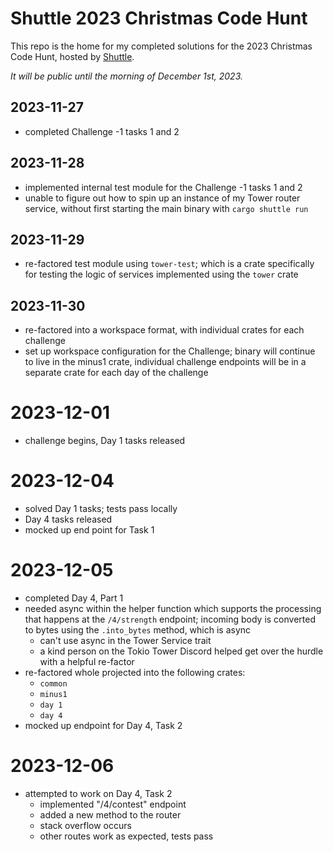 # Shuttle 2023 Christmas Code Hunt

This repo is the home for my completed solutions for the 2023 Christmas Code Hunt, hosted by [Shuttle](https://shuttle.rs).

*It will be public until the morning of December 1st, 2023.*

## 2023-11-27
- completed Challenge -1 tasks 1 and 2

## 2023-11-28
- implemented internal test module for the Challenge -1 tasks 1 and 2
- unable to figure out how to spin up an instance of my Tower router service, without first starting the main binary with `cargo shuttle run`

## 2023-11-29
- re-factored test module using `tower-test`; which is a crate specifically for testing the logic of services implemented using the `tower` crate

## 2023-11-30
- re-factored into a workspace format, with individual crates for each challenge
- set up workspace configuration for the Challenge; binary will continue to live in the minus1 crate, individual challenge endpoints will be in a separate crate for each day of the challenge

# 2023-12-01
- challenge begins, Day 1 tasks released

# 2023-12-04
- solved Day 1 tasks; tests pass locally
- Day 4 tasks released
- mocked up end point for Task 1

# 2023-12-05
- completed Day 4, Part 1
- needed async within the helper function which supports the processing that happens at the `/4/strength` endpoint; incoming body is converted to bytes using the `.into_bytes` method, which is async
    - can't use async in the Tower Service trait
    - a kind person on the Tokio Tower Discord helped get over the hurdle with a helpful re-factor
- re-factored whole projected into the following crates:
    - `common`
    - `minus1`
    - `day 1`
    - `day 4`
- mocked up endpoint for Day 4, Task 2

# 2023-12-06
- attempted to work on Day 4, Task 2
    - implemented "/4/contest" endpoint
    - added a new method to the router
    - stack overflow occurs
    - other routes work as expected, tests pass

